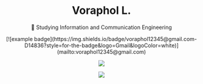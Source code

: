 <h1 align="center">Voraphol L.</h1>

<p align="center">🔭 Studying Information and Communication Engineering</p>
<p align="center">
  [![example badge](https://img.shields.io/badge/voraphol12345@gmail.com-D14836?style=for-the-badge&logo=Gmail&logoColor=white)](mailto:voraphol12345@gmail.com)
</p>


<p align="center">
  <a href="https://github.com/oatkup1a"><img src="https://github-readme-stats-git-masterrstaa-rickstaa.vercel.app/api/top-langs/?username=oatkup1a&hide_border=true&layout=compact&show_icons=true"></a>
<p align="center">
  <a href="https://github.com/oatkup1a"><img src="https://github-readme-stats.vercel.app/api?username=oatkup1a&show_icons=true&hide_border=true"></a>
